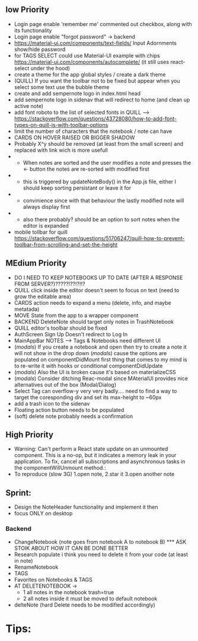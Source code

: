 ## low Priority

- Login page enable 'remember me' commented out checkbox, along with its functionality
- Login page enable "forgot password" -> backend
- https://material-ui.com/components/text-fields/  Input Adornments  show/hide password
- for TAGS SELECT could use Material-UI example with chips https://material-ui.com/components/autocomplete/ 
  (it still uses react-select under the hood)
- create a theme for the app global styles / create a dark theme
- (QUILL) If you want the toolbar not to be fixed but appear when you select some text use the bubble theme
- create and add sempernote logo in index.html head
- add sempernote logo in sidenav that will redirect to home (and clean up active note)
- add font roboto to the list of selected fonts in QUILL -->
  https://stackoverflow.com/questions/43728080/how-to-add-font-types-on-quill-js-with-toolbar-options
- limit the number of characters that the notebook / note can have
- CARDS ON HOVER RAISED OR BIGGER SHADOW
- Probably X^y should be removed (at least from the small screen) and replaced with link wich is more usefull
- * When notes are sorted and the user modifies a note and presses the <- button the notes are re-sorted with modified first
- * this is triggered by updateNoteBody() in the App.js file, either I should keep sorting persistant or leave it for 
- * convinience since with that behaviour the lastly modified note will always display first
- * also there probably? should be an option to sort notes when the editor is expanded
- mobile tollbar for quill https://stackoverflow.com/questions/51706247/quill-how-to-prevent-toolbar-from-scrolling-and-set-the-height


## MEdium Priority

- DO I NEED TO KEEP NOTEBOOKS UP TO DATE (AFTER A RESPONSE FROM SERVER?)?????!??!?!!?
- QUILL click inside the editor doesn't seem to focus on text (need to grow the editable area)
- CARDS action needs to expand a menu (delete, info, and maybe metatada)
- MOVE State from the app to a wrapper component
- BACKEND DeleteNote should target only notes in TrashNotebook
- QUILL editor's toolbar should be fixed
- AuthScreen Sign Up Doesn't redirect to Log In
- MainAppBar NOTES --> Tags & Notebooks need different UI
- (_modals_) If you create a notebook and open then try to create a note it will not show in the drop down
  (_modals_) cause the options are populated on componentDidMount first thing that comes to my mind is to re-write it with hooks or conditional componentDidUpdate
- (_modals_) Also the UI is broken cause it's based on materializeCSS
- (_modals_) Consider ditching Reac-modal since MAterialUI provides nice alternatives out of the box (Modal/Dialog)
- Select Tag can overflow-y very very badly.... need to find a way to target the coresponding div and set its max-height to ~60px
- add a trash icon to the sidenav
- Floating action button needs to be populated
- (soft) delete note probably needs a confirmation

## High Priority

- Warning: Can't perform a React state update on an unmounted component. This is a no-op, but it indicates a memory leak in your application. To fix, cancel all subscriptions and asynchronous tasks in the componentWillUnmount method.:
- To reproduce (slow 3G) 1.open note, 2.star it 3.open another note

## Sprint:

- Design the NoteHeader functionality and implement it then
- focus ONLY on desktop

### Backend

- ChangeNotebook (note goes from notebook A to notebook B) \*\*\* ASK STOIK ABOUT HOW IT CAN BE DONE BETTER
- Research populate i think you need to delete it from your code (at least in note)
- RenameNotebook
- TAGS
- Favorites on Notebooks & TAGS
- AT DELETENOTEBOOK ->
  - 1 all notes in the notebook trash=true
  - 2 all notes inside it must be moved to default notebook
- delteNote (hard Delete needs to be modified accordingly)

# Tips:

